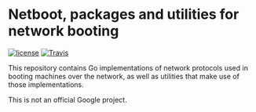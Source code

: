 # Netboot, packages and utilities for network booting

[![license](https://img.shields.io/github/license/google/netboot.svg?maxAge=2592000)](https://github.com/google/netboot/blob/master/LICENSE) [![Travis](https://img.shields.io/travis/google/netboot.svg?maxAge=2592000)](https://travis-ci.org/google/netboot) 

This repository contains Go implementations of network protocols used in booting
machines over the network, as well as utilities that make use of those
implementations.

This is not an official Google project.
